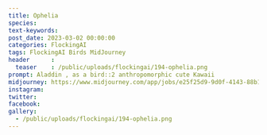 ```yaml
---
title: Ophelia
species: 
text-keywords: 
post_date: 2023-03-02 00:00:00
categories: FlockingAI
tags: FlockingAI Birds MidJourney 
header      :
  teaser    : /public/uploads/flockingai/194-ophelia.png
prompt: Aladdin , as a bird::2 anthropomorphic cute Kawaii
midjourney: https://www.midjourney.com/app/jobs/e25f25d9-9d0f-4143-88b1-0bb8ca81d7b8
instagram: 
twitter: 
facebook: 
gallery: 
  - /public/uploads/flockingai/194-ophelia.png
---
```


